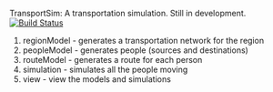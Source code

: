 TransportSim: A transportation simulation. Still in development.
[![Build Status](https://travis-ci.org/davidbailey/TransportSim.svg?branch=master)](https://travis-ci.org/davidbailey/TransportSim)
1. regionModel      - generates a transportation network for the region
2. peopleModel      - generates people (sources and destinations)
3. routeModel       - generates a route for each person
4. simulation       - simulates all the people moving
5. view             - view the models and simulations
